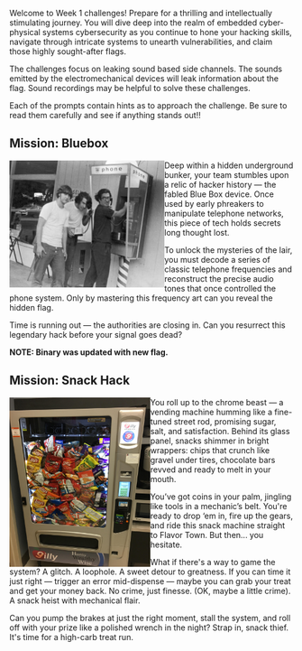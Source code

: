 Welcome to Week 1 challenges! Prepare for a thrilling and intellectually stimulating journey. You will dive deep into the realm of embedded cyber-physical systems cybersecurity as you continue to hone your hacking skills, navigate through intricate systems to unearth vulnerabilities, and claim those highly sought-after flags.

The challenges focus on leaking sound based side channels. The sounds emitted by the electromechanical devices will leak information about the flag. Sound recordings may be helpful to solve these challenges.

Each of the prompts contain hints as to approach the challenge. Be sure to read them carefully and see if anything stands out!! 

## Mission: Bluebox
<img src="https://github.com/TrustworthyComputing/csaw_esc_2023/blob/main/challenges/week1/bluebox.png" alt="BlueboxPhreakers" align="left" width="275" height="225" title="Jobs-Wozniak Bluebox Phreakers">


Deep within a hidden underground bunker, your team stumbles upon a relic of hacker history — the fabled Blue Box device. Once used by early phreakers to manipulate telephone networks, this piece of tech holds secrets long thought lost.

To unlock the mysteries of the lair, you must decode a series of classic telephone frequencies and reconstruct the precise audio tones that once controlled the phone system. Only by mastering this frequency art can you reveal the hidden flag.

Time is running out — the authorities are closing in. Can you resurrect this legendary hack before your signal goes dead?

**NOTE: Binary was updated with new flag.**

## Mission: Snack Hack

<img src="https://github.com/TrustworthyComputing/csaw_esc_2023/blob/main/challenges/week3/Vendy.jpeg" alt="Vendy" align="left" width="250" height="300" title="Vendy">

You roll up to the chrome beast — a vending machine humming like a fine-tuned street rod, promising sugar, salt, and satisfaction. Behind its glass panel, snacks shimmer in bright wrappers: chips that crunch like gravel under tires, chocolate bars revved and ready to melt in your mouth.

You’ve got coins in your palm, jingling like tools in a mechanic’s belt. You're ready to drop ‘em in, fire up the gears, and ride this snack machine straight to Flavor Town. But then... you hesitate.

What if there's a way to game the system? A glitch. A loophole. A sweet detour to greatness. If you can time it just right — trigger an error mid-dispense — maybe you can grab your treat and get your money back. No crime, just finesse. (OK, maybe a little crime). A snack heist with mechanical flair.

Can you pump the brakes at just the right moment, stall the system, and roll off with your prize like a polished wrench in the night? Strap in, snack thief. It's time for a high-carb treat run.
